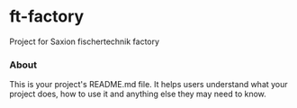 ft-factory
==========

Project for Saxion fischertechnik factory

### About

This is your project's README.md file. It helps users understand what your
project does, how to use it and anything else they may need to know.